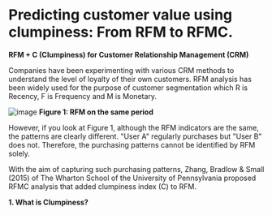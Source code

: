 # Predicting customer value using clumpiness: From RFM to RFMC.  
**RFM + C (Clumpiness) for Customer Relationship Management (CRM)**

Companies have been experimenting with various CRM methods to understand the level of loyalty of their own customers. 
RFM analysis has been widely used for the purpose of customer segmentation which R is Recency, F is Frequency and M is Monetary.

![image](https://github.com/chantaporn-tubtimdee/RFMC/assets/37092034/0302ae83-18ff-47e7-89f4-70dbdd7c1e25)
										**Figure 1: RFM on the same period**

However, if you look at Figure 1, although the RFM indicators are the same, the patterns are clearly different.  "User A" regularly purchases but "User B" does not. Therefore, the purchasing patterns cannot be identified by RFM solely.

With the aim of capturing such purchasing patterns, Zhang, Bradlow & Small (2015) of The Wharton School of the University of Pennsylvania proposed RFMC analysis that added clumpiness index (C) to RFM.

**1. What is Clumpiness?**

